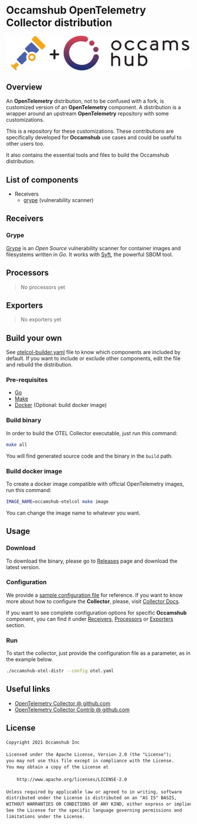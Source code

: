 # Occamshub OpenTelemetry Collector distribution

![Occamshub logo](assets/otel_occams_hub_black_horizontal.png)

## Overview

An __OpenTelemetry__ distribution,  not to be confused with a fork, is customized
version of an __OpenTelemetry__ component. A distribution is a wrapper around an
upstream __OpenTelemetry__ repository with some customizations.

This is a repository for these customizations. These contributions are
specifically developed for __Occamshub__ use cases and could be useful to 
other users too.

It also contains the essential tools and files to build the Occamshub distribution.

## List of components

 * Receivers
   * [grype](receiver/grypereceiver) (vulnerability scanner)

## Receivers

### Grype

[Grype](https://github.com/anchore/grype) is an _Open Source_ vulnerability scanner
for container images and filesystems written in _Go_. It works with [Syft](https://github.com/anchore/syft),
the powerful SBOM tool.

## Processors

 > No processors yet

## Exporters

 > No exporters yet

## Build your own

See [otelcol-builder.yaml](otelcol-builder.yaml) file to know which components are
included by default. If you want to include or exclude other components, edit the
file and rebuild the distribution.

### Pre-requisites

 * [Go](https://go.dev)
 * [Make](https://www.gnu.org/software/make/)
 * [Docker](https://www.docker.com/) (Optional: build docker image)

### Build binary

In order to build the OTEL Collector executable, just run this command:

```bash
make all
```

You will find generated source code and the binary in the `build` path.

### Build docker image

To create a docker image compatible with official OpenTelemetry images,
run this command:

```bash
IMAGE_NAME=occamshub-otelcol make image
```

You can change the image name to whatever you want.

## Usage

### Download

To download the binary, please go to [Releases](https://github.com/occamshub-dev/occamshub-otel-distr/releases)
page and download the latest version.

### Configuration

We provide a [sample configuration file](otel.yaml) for reference. If you want to
know more about how to configure the __Collector__, please, visit
[Collector Docs](https://opentelemetry.io/docs/collector/).

If you want to see complete configuration options for specific __Occamshub__ component, you can
find it under [Receivers](#Receivers), [Processors](#Processors) or [Exporters](#Exporters)
section.

### Run

To start the collector, just provide the configuration file as a parameter, as in the
example below.

```bash
./occamshub-otel-distr --config otel.yaml
```

## Useful links

* [OpenTelemetry Collector @ github.com](https://github.com/open-telemetry/opentelemetry-collector)
* [OpenTelemetry Collector Contrib @ github.com](https://github.com/open-telemetry/opentelemetry-collector-contrib)

## License

```txt
Copyright 2021 Occamshub Inc

Licensed under the Apache License, Version 2.0 (the "License");
you may not use this file except in compliance with the License.
You may obtain a copy of the License at

    http://www.apache.org/licenses/LICENSE-2.0

Unless required by applicable law or agreed to in writing, software
distributed under the License is distributed on an "AS IS" BASIS,
WITHOUT WARRANTIES OR CONDITIONS OF ANY KIND, either express or implied.
See the License for the specific language governing permissions and
limitations under the License.
```